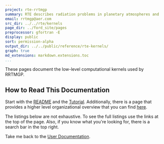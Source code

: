 ```yaml
---
project: rte-rrtmgp
summary: RTE describes radiation problems in planetary atmospheres and computes radiative fluxes.
email: rrtmgp@aer.com
src_dir: ../../rte/kernels
page_dir: ../ford_site/pages
preprocessor: gfortran -E
display: public
sort: permission-alpha
output_dir: ../../public/reference/rte-kernels/
graph: true
md_extensions: markdown.extensions.toc
...
```


These pages document the low-level computational kernels used by RRTMGP.

## How to Read This Documentation

Start with the [README] and the [Tutorial](./page/Tutorial.html).
Additionally, there is a page that provides a higher level organizational overview that you can find [here](./page/Organized_Listing.html).

The listings below are not exhaustive.
To see the full listings use the links at the top of the page.
Also, if you know what you're looking for, there is a search bar in the top right.

Take me back to the [User Documentation].

[README]: https://github.com/earth-system-radiation/rte-rrtmgp/blob/main/README.md
[User Documentation]: ../../index.html
